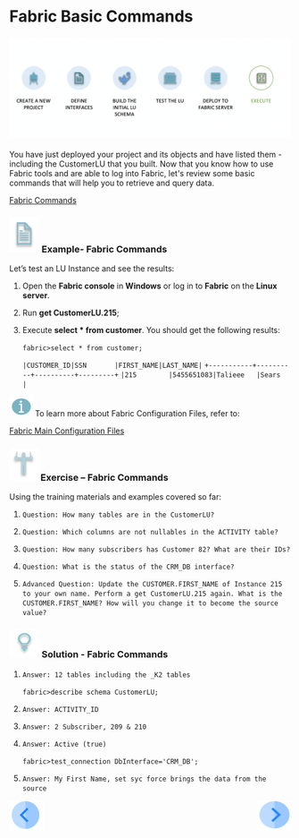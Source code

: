 # Fabric Basic Commands

### ![](/academy/Training_Level_1/04_fabric_runtime/images/fabric_execute_04.png)

You have just deployed your project and  its objects and have listed them - including the CustomerLU that you built. Now that you know how to use  Fabric tools and are able to log into Fabric, let's review some basic commands that will help you to retrieve and query data.

[Fabric Commands](/articles/02_fabric_architecture/04_fabric_commands.md)



### ![](/academy/Training_Level_1/03_fabric_basic_LU/images/example.png) Example- Fabric Commands

Let’s test an LU Instance and see the results:

1. Open the **Fabric console** in **Windows** or log in to **Fabric** on the **Linux server**.

2. Run **get CustomerLU.215**;

3. Execute **select * from customer**. You should get the following results:

   `fabric>select * from customer;`
   
   
   `|CUSTOMER_ID|SSN       |FIRST_NAME|LAST_NAME|`
   `+-----------+----------+----------+---------+`
   `|215        |5455651083|Talieee   |Sears    |`
   
   
   
   

![](/academy/Training_Level_1/03_fabric_basic_LU/images/information.png) To learn more about Fabric Configuration Files, refer to: 

[Fabric Main Configuration Files](/articles/02_fabric_architecture/05_fabric_main_configuration_files.md)



### ![](/academy/Training_Level_1/03_fabric_basic_LU/images/Exercise.png) Exercise – Fabric Commands

Using the training materials and examples covered so far:

1. `Question: How many tables are in the CustomerLU?`

2. `Question: Which columns are not nullables in the ACTIVITY table?`

3. `Question: How many subscribers has Customer 82? What are their IDs?`

4. `Question: What is the status of the CRM_DB interface?`

5. `Advanced Question: Update the CUSTOMER.FIRST_NAME of Instance 215 to your own name. Perform a get CustomerLU.215 again. What is the CUSTOMER.FIRST_NAME? How will you change it to become the source value?`

   

### ![](/academy/Training_Level_1/03_fabric_basic_LU/images/Solution.png) Solution - Fabric Commands

1. `Answer: 12 tables including the _K2 tables`

   `fabric>describe schema CustomerLU;`

2. `Answer: ACTIVITY_ID`

3. `Answer: 2 Subscriber, 209 & 210`

4. `Answer: Active (true)`

   `fabric>test_connection DbInterface='CRM_DB';`

5. `Answer: My First Name, set syc force brings the data from the source`











 [![Previous](/articles/images/Previous.png)](/academy/Training_Level_1/04_fabric_runtime/03_fabric_deployment.md)[<img align="right" width="60" height="54" src="/articles/images/Next.png">](/academy/Training_Level_1/04_fabric_runtime/05_cassandra_main_keyspaces_and_commands.md)

 

